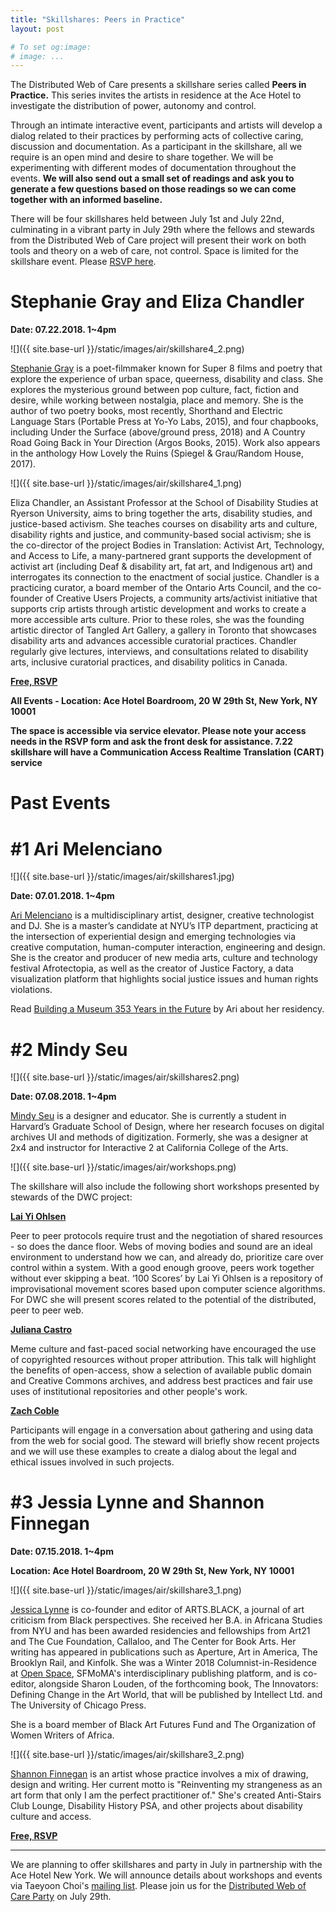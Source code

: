 ```yaml
---
title: "Skillshares: Peers in Practice"
layout: post

# To set og:image:
# image: ...
---
```


The Distributed Web of Care presents a skillshare series called **Peers in Practice.** This series invites the artists in residence at the Ace Hotel to investigate the distribution of power, autonomy and control.

Through an intimate interactive event, participants and artists will develop a dialog related to their practices by performing acts of collective caring, discussion and documentation.
As a participant in the skillshare, all we require is an open mind and desire to share together. We will be experimenting with different modes of documentation throughout the events. **We will also send out a small set of readings and ask you to generate a few questions based on those readings so we can come together with an informed baseline.**

There will be four skillshares held between July 1st and July 22nd, culminating in a vibrant party in July 29th where the fellows and stewards from the Distributed Web of Care project will present their work on both tools and theory on a web of care, not control. Space is limited for the skillshare event. Please [RSVP here](https://airtable.com/shrnr16Oq6oalF1S1).
 

# Stephanie Gray and Eliza Chandler 

**Date: 07.22.2018. 1~4pm**

![]({{ site.base-url }}/static/images/air/skillshare4_2.png)

[Stephanie Gray](https://www.poetryfoundation.org/poets/stephanie-gray) is a poet-filmmaker known for Super 8 films and poetry that explore the experience of urban space, queerness, disability and class. She explores the mysterious ground between pop culture, fact, fiction and desire, while working between nostalgia, place and memory. She is the author of two poetry books, most recently, Shorthand and Electric Language Stars (Portable Press at Yo-Yo Labs, 2015), and four chapbooks, including Under the Surface (above/ground press, 2018) and A Country Road Going Back in Your Direction (Argos Books, 2015). Work also appears in the anthology How Lovely the Ruins (Spiegel & Grau/Random House, 2017).

![]({{ site.base-url }}/static/images/air/skillshare4_1.png)

Eliza Chandler, an Assistant Professor at the School of Disability Studies at Ryerson University, aims to bring together the arts, disability studies, and justice-based activism. She teaches courses on disability arts and culture, disability rights and justice, and community-based social activism; she is the co-director of the project Bodies in Translation: Activist Art, Technology, and Access to Life, a many-partnered grant supports the development of activist art (including Deaf & disability art, fat art, and Indigenous art) and interrogates its connection to the enactment of social justice. Chandler is a practicing curator, a board member of the Ontario Arts Council, and the co-founder of Creative Users Projects, a community arts/activist initiative that supports crip artists through artistic development and works to create a more accessible arts culture. Prior to these roles, she was the founding artistic director of Tangled Art Gallery, a gallery in Toronto that showcases disability arts and advances accessible curatorial practices. Chandler regularly give lectures, interviews, and consultations related to disability arts, inclusive curatorial practices, and disability politics in Canada.

**[Free, RSVP](https://airtable.com/shrnr16Oq6oalF1S1)**

**All Events - Location: Ace Hotel Boardroom, 20 W 29th St, New York, NY 10001**
 
**The space is accessible via service elevator. Please note your access needs in the RSVP form and ask the front desk for assistance. 7.22 skillshare will have a Communication Access Realtime Translation (CART) service** 

# Past Events 

# #1 Ari Melenciano
 
![]({{ site.base-url }}/static/images/air/skillshares1.jpg)

**Date: 07.01.2018. 1~4pm**


[Ari Melenciano](http://www.ariciano.com/) is a multidisciplinary artist, designer, creative technologist and DJ. She is a master’s candidate at NYU’s ITP department, practicing at the intersection of experiential design and emerging technologies via creative computation, human-computer interaction, engineering and design. She is the creator and producer of new media arts, culture and technology festival Afrotectopia, as well as the creator of Justice Factory, a data visualization platform that highlights social justice issues and human rights violations.

Read [Building a Museum 353 Years in the Future](https://medium.com/@AriMelenciano_88366/el-museu-de-afrotopolis-building-a-museum-353-years-in-the-future-1cb9d9f668b8) by Ari about her residency. 

# #2 Mindy Seu
 
![]({{ site.base-url }}/static/images/air/skillshares2.png)

**Date: 07.08.2018. 1~4pm**

[Mindy Seu](http://mindyseu.com/) is a designer and educator. She is currently a student in Harvard’s Graduate School of Design, where her research focuses on digital archives UI and methods of digitization. Formerly, she was a designer at 2x4 and instructor for Interactive 2 at California College of the Arts.

![]({{ site.base-url }}/static/images/air/workshops.png)

The skillshare will also include the following short workshops presented by stewards of the DWC project:

[**Lai Yi Ohlsen**](http://www.laiyiohlsen.com/)

Peer to peer protocols require trust and the negotiation of shared resources - so does the dance floor. Webs of moving bodies and sound are an ideal environment to understand how we can, and already do, prioritize care over control within a system. With a good enough groove, peers work together without ever skipping a beat. ‘100 Scores’ by Lai Yi Ohlsen is a repository of improvisational movement scores based upon computer science algorithms. For DWC she will present scores related to the potential of the distributed, peer to peer web.

[**Juliana Castro**](http://julianacastro.co/)

Meme culture and fast-paced social networking have encouraged the use of copyrighted resources without proper attribution. This talk will highlight the benefits of open-access, show a selection of available public domain and Creative Commons archives, and address best practices and fair use uses of institutional repositories and other people's work. 

[**Zach Coble**](http://zachcoble.com/)

Participants will engage in a conversation about gathering and using data from the web for social good. The steward will briefly show recent projects and we will use these examples to create a dialog about the legal and ethical issues involved in such projects.

# #3 Jessia Lynne and Shannon Finnegan 

**Date: 07.15.2018. 1~4pm**

**Location: Ace Hotel Boardroom, 20 W 29th St, New York, NY 10001**

![]({{ site.base-url }}/static/images/air/skillshare3_1.png)

[Jessica Lynne](https://www.jessicalynne.co/) is co-founder and editor of ARTS.BLACK, a journal of art criticism from Black perspectives. She received her B.A. in Africana Studies from NYU and has been awarded residencies and fellowships from Art21 and The Cue Foundation, Callaloo, and The Center for Book Arts. Her writing has appeared in publications such as Aperture, Art in America, The Brooklyn Rail, and Kinfolk. She was a Winter 2018 Columnist-in-Residence at [Open Space](https://openspace.sfmoma.org/), SFMoMA's interdisciplinary publishing platform, and is co-editor, alongside Sharon Louden, of the forthcoming book, The Innovators: Defining Change in the Art World, that will be published by Intellect Ltd. and The University of Chicago Press. 

She is a board member of Black Art Futures Fund and The Organization of Women Writers of Africa.

![]({{ site.base-url }}/static/images/air/skillshare3_2.png)

[Shannon Finnegan](http://shannonfinnegan.com/) is an artist whose practice involves a mix of drawing, design and writing. Her current motto is "Reinventing my strangeness as an art form that only I am the perfect practitioner of." She's created Anti-Stairs Club Lounge, Disability History PSA, and other projects about disability culture and access.

**[Free, RSVP](https://airtable.com/shrnr16Oq6oalF1S1)**



***
We are planning to offer skillshares and party in July in partnership with the Ace Hotel New York. We will announce details about workshops and events via Taeyoon Choi's [mailing list](http://tinyletter.com/tchoi8). Please join us for the [Distributed Web of Care Party](https://dwc-tchoi8.hashbase.io/posts/party/) on July 29th.

